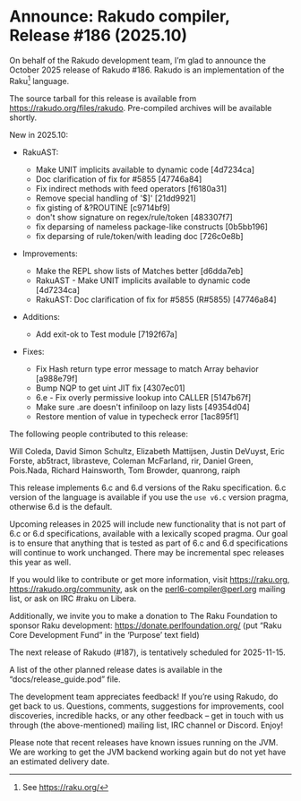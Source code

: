 # Announce: Rakudo compiler, Release #186 (2025.10)

On behalf of the Rakudo development team, I’m glad to announce the
October 2025 release of Rakudo #186. Rakudo is an implementation of
the Raku[^1] language.

The source tarball for this release is available from
<https://rakudo.org/files/rakudo>.
Pre-compiled archives will be available shortly.

New in 2025.10:
+ RakuAST:
    + Make UNIT implicits available to dynamic code [4d7234ca]
    + Doc clarification of fix for #5855 [47746a84]
    + Fix indirect methods with feed operators [f6180a31]
    + Remove special handling of '$]' [21dd9921]
    + fix gisting of &?ROUTINE [c9714bf9]
    + don't show signature on regex/rule/token [483307f7]
    + fix deparsing of nameless package-like constructs [0b5bb196] 
    + fix deparsing of rule/token/with leading doc [726c0e8b]

+ Improvements:
    + Make the REPL show lists of Matches better [d6dda7eb]
    + RakuAST - Make UNIT implicits available to dynamic code [4d7234ca]
    + RakuAST: Doc clarification of fix for #5855 (R#5855) [47746a84]

+ Additions:
    + Add exit-ok to Test module [7192f67a]

+ Fixes:
    + Fix Hash return type error message to match Array behavior [a988e79f]
    + Bump NQP to get uint JIT fix [4307ec01]
    + 6.e - Fix overly permissive lookup into CALLER [5147b67f]
    + Make sure .are doesn't infiniloop on lazy lists [49354d04]
    + Restore mention of value in typecheck error [1ac895f1]

The following people contributed to this release:

Will Coleda, David Simon Schultz, Elizabeth Mattijsen, Justin DeVuyst,
Eric Forste, ab5tract, librasteve, Coleman McFarland, rir, Daniel Green,
Pois.Nada, Richard Hainsworth, Tom Browder, quanrong, raiph

This release implements 6.c and 6.d versions of the Raku specification.
6.c version of the language is available if you use the `use v6.c`
version pragma, otherwise 6.d is the default.

Upcoming releases in 2025 will include new functionality that is not
part of 6.c or 6.d specifications, available with a lexically scoped
pragma. Our goal is to ensure that anything that is tested as part of
6.c and 6.d specifications will continue to work unchanged. There may
be incremental spec releases this year as well.

If you would like to contribute or get more information, visit
<https://raku.org>, <https://rakudo.org/community>, ask on the
<perl6-compiler@perl.org> mailing list, or ask on IRC #raku on Libera.

Additionally, we invite you to make a donation to The Raku Foundation
to sponsor Raku development: <https://donate.perlfoundation.org/>
(put “Raku Core Development Fund” in the ‘Purpose’ text field)

The next release of Rakudo (#187), is tentatively scheduled for 2025-11-15.

A list of the other planned release dates is available in the
“docs/release_guide.pod” file.

The development team appreciates feedback! If you’re using Rakudo, do
get back to us. Questions, comments, suggestions for improvements, cool
discoveries, incredible hacks, or any other feedback – get in touch with
us through (the above-mentioned) mailing list, IRC channel or Discord. Enjoy!

Please note that recent releases have known issues running on the JVM.
We are working to get the JVM backend working again but do not yet have
an estimated delivery date.

[^1]: See <https://raku.org/>
